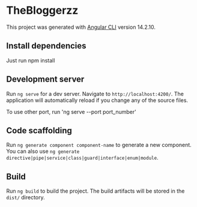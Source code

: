 # TheBloggerzz

This project was generated with [Angular CLI](https://github.com/angular/angular-cli) version 14.2.10.

## Install dependencies

Just run npm install

## Development server

Run `ng serve` for a dev server. Navigate to `http://localhost:4200/`. The application will automatically reload if you change any of the source files.

To use other port, run 'ng serve --port port_number'

## Code scaffolding

Run `ng generate component component-name` to generate a new component. You can also use `ng generate directive|pipe|service|class|guard|interface|enum|module`.

## Build

Run `ng build` to build the project. The build artifacts will be stored in the `dist/` directory.

